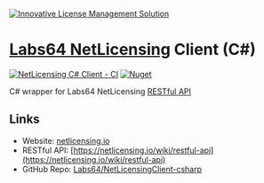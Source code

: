 <a href="https://netlicensing.io"><img src="https://netlicensing.io/img/netlicensing-stage-twitter.jpg" alt="Innovative License Management Solution"></a>

# [Labs64 NetLicensing](https://netlicensing.io) Client (C#)

[![NetLicensing C# Client - CI](https://github.com/Labs64/NetLicensingClient-csharp/workflows/NetLicensing%20C%23%20Client%20-%20CI/badge.svg)](https://github.com/Labs64/NetLicensingClient-csharp/actions?query=workflow%3A%22NetLicensing+C%23+Client+-+CI%22)
[![Nuget](https://img.shields.io/nuget/v/NetLicensingClient-csharp)](https://www.nuget.org/packages/NetLicensingClient-csharp/)

C# wrapper for Labs64 NetLicensing [RESTful API](https://netlicensing.io/wiki/restful-api)

## Links

- Website: [netlicensing.io](https://netlicensing.io)
- RESTful API: [https://netlicensing.io/wiki/restful-api](https://netlicensing.io/wiki/restful-api)
- GitHub Repo: [Labs64/NetLicensingClient-csharp](hhttps://github.com/Labs64/NetLicensingClient-csharp)
